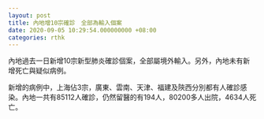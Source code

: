 ```yaml
---
layout: post
title: 內地增10宗確診　全部為輸入個案
date: 2020-09-05 10:29:54.000000000 +08:00
categories: rthk
---
```


內地過去一日新增10宗新型肺炎確診個案，全部屬境外輸入。另外，內地未有新增死亡與疑似病例。

新增的病例中，上海佔3宗，廣東、雲南、天津、福建及陝西分別都有人確診感染。內地一共有85112人確診，仍然留醫的有194人，80200多人出院，4634人死亡。
